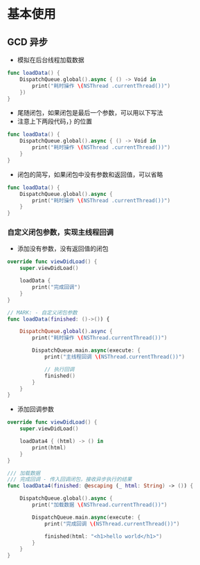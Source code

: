 # 基本使用

## GCD 异步

* 模拟在后台线程加载数据

```swift
func loadData() {
    DispatchQueue.global().async { () -> Void in
        print("耗时操作 \(NSThread .currentThread())")
    })
}
```

* 尾随闭包，如果闭包是最后一个参数，可以用以下写法
* 注意上下两段代码，`}` 的位置

```swift
func loadData() {
    DispatchQueue.global().async { () -> Void in
        print("耗时操作 \(NSThread .currentThread())")
    }
}
```

* 闭包的简写，如果闭包中没有参数和返回值，可以省略

```swift
func loadData() {
    DispatchQueue.global().async {
        print("耗时操作 \(NSThread .currentThread())")
    }
}
```

### 自定义闭包参数，实现主线程回调

* 添加没有参数，没有返回值的闭包

```swift
override func viewDidLoad() {
    super.viewDidLoad()

    loadData {
        print("完成回调")
    }
}

// MARK: - 自定义闭包参数
func loadData(finished: ()->()) {

    DispatchQueue.global().async {
        print("耗时操作 \(NSThread.currentThread())")

        DispatchQueue.main.async(execute: {
            print("主线程回调 \(NSThread.currentThread())")

            // 执行回调
            finished()
        }
    }
}
```

* 添加回调参数

```swift
override func viewDidLoad() {
    super.viewDidLoad()

    loadData4 { (html) -> () in
        print(html)
    }
}

/// 加载数据
/// 完成回调 - 传入回调闭包，接收异步执行的结果
func loadData4(finished: @escaping (_ html: String) -> ()) {

    DispatchQueue.global().async {
        print("加载数据 \(NSThread.currentThread())")

        DispatchQueue.main.async(execute: {
            print("完成回调 \(NSThread.currentThread())")

            finished(html: "<h1>hello world</h1>")
        }
    }
}
```



